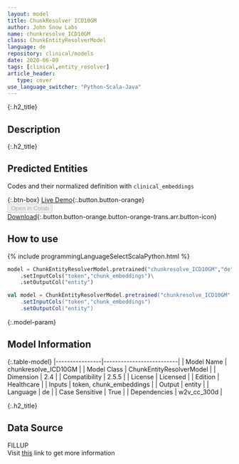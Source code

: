 ```yaml
---
layout: model
title: ChunkResolver ICD10GM
author: John Snow Labs
name: chunkresolve_ICD10GM
class: ChunkEntityResolverModel
language: de
repository: clinical/models
date: 2020-06-09
tags: [clinical,entity_resolver]
article_header:
   type: cover
use_language_switcher: "Python-Scala-Java"
---
```


{:.h2_title}
## Description 


 {:.h2_title}
## Predicted Entities
Codes and their normalized definition with `clinical_embeddings` 

{:.btn-box}
[Live Demo](https://demo.johnsnowlabs.com/healthcare/ER_ICD10_GM_DE/){:.button.button-orange}<br/><button class="button button-orange" disabled>Open in Colab</button><br/>[Download](https://s3.amazonaws.com/auxdata.johnsnowlabs.com/clinical/models/chunkresolve_ICD10GM_de_2.5.5_2.4_1599431635423.zip){:.button.button-orange.button-orange-trans.arr.button-icon}<br/>

## How to use 
<div class="tabs-box" markdown="1">

{% include programmingLanguageSelectScalaPython.html %}

```python
model = ChunkEntityResolverModel.pretrained("chunkresolve_ICD10GM","de","clinical/models")\
	.setInputCols("token","chunk_embeddings")\
	.setOutputCol("entity")
```

```scala
val model = ChunkEntityResolverModel.pretrained("chunkresolve_ICD10GM","de","clinical/models")
	.setInputCols("token","chunk_embeddings")
	.setOutputCol("entity")
```
</div>



{:.model-param}
## Model Information
{:.table-model}
|----------------|--------------------------|
| Model Name     | chunkresolve_ICD10GM     |
| Model Class    | ChunkEntityResolverModel |
| Dimension      | 2.4                      |
| Compatibility  | 2.5.5                    |
| License        | Licensed                 |
| Edition        | Healthcare               |
| Inputs         | token, chunk_embeddings  |
| Output         | entity                   |
| Language       | de                       |
| Case Sensitive | True                     |
| Dependencies   | w2v_cc_300d              |




{:.h2_title}
## Data Source
FILLUP  
Visit [this]() link to get more information

